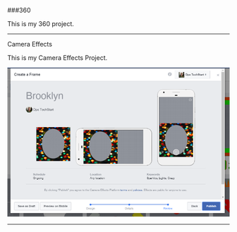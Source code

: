 ###360

This is my 360 project.

<script src="//360.vizor.io/scripts/embed.js" data-vizorurl="https://360.vizor.io/embed/v/y39" ></script>

***

Camera Effects

This is my Camera Effects Project.

![Brooklyn](https://github.com/frickb10/frickb10.github.io/blob/master/Brooklyn.PNG?raw=true "Optional Title")


***
